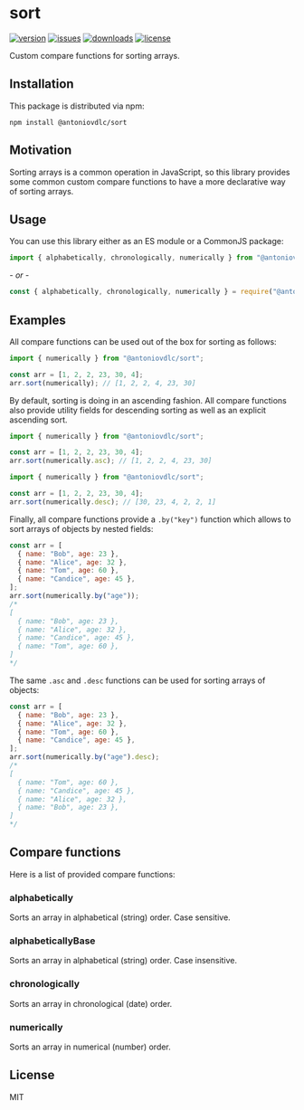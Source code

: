 # sort

[![version](https://img.shields.io/npm/v/@antoniovdlc/sort.svg)](http://npm.im/@antoniovdlc/sort)
[![issues](https://img.shields.io/github/issues-raw/antoniovdlc/sort.svg)](https://github.com/AntonioVdlC/sort/issues)
[![downloads](https://img.shields.io/npm/dt/@antoniovdlc/sort.svg)](http://npm.im/@antoniovdlc/sort)
[![license](https://img.shields.io/npm/l/@antoniovdlc/sort.svg)](http://opensource.org/licenses/MIT)

Custom compare functions for sorting arrays.

## Installation

This package is distributed via npm:

```
npm install @antoniovdlc/sort
```

## Motivation

Sorting arrays is a common operation in JavaScript, so this library provides some common custom compare functions to have a more declarative way of sorting arrays.

## Usage

You can use this library either as an ES module or a CommonJS package:
```js
import { alphabetically, chronologically, numerically } from "@antoniovdlc/sort";
```
*- or -*
```js
const { alphabetically, chronologically, numerically } = require("@antoniovdlc/sort");
```

## Examples

All compare functions can be used out of the box for sorting as follows:

```js
import { numerically } from "@antoniovdlc/sort";

const arr = [1, 2, 2, 23, 30, 4];
arr.sort(numerically); // [1, 2, 2, 4, 23, 30]
```
By default, sorting is doing in an ascending fashion. All compare functions also provide utility fields for descending sorting as well as an explicit ascending sort.

```js
import { numerically } from "@antoniovdlc/sort";

const arr = [1, 2, 2, 23, 30, 4];
arr.sort(numerically.asc); // [1, 2, 2, 4, 23, 30]
```

```js
import { numerically } from "@antoniovdlc/sort";

const arr = [1, 2, 2, 23, 30, 4];
arr.sort(numerically.desc); // [30, 23, 4, 2, 2, 1]
```

Finally, all compare functions provide a `.by("key")` function which allows to sort arrays of objects by nested fields:

```js
const arr = [
  { name: "Bob", age: 23 },
  { name: "Alice", age: 32 },
  { name: "Tom", age: 60 },
  { name: "Candice", age: 45 },
];
arr.sort(numerically.by("age"));
/*
[
  { name: "Bob", age: 23 },
  { name: "Alice", age: 32 },
  { name: "Candice", age: 45 },
  { name: "Tom", age: 60 },
]
*/
```

The same `.asc` and `.desc` functions can be used for sorting arrays of objects:

```js
const arr = [
  { name: "Bob", age: 23 },
  { name: "Alice", age: 32 },
  { name: "Tom", age: 60 },
  { name: "Candice", age: 45 },
];
arr.sort(numerically.by("age").desc);
/*
[
  { name: "Tom", age: 60 },
  { name: "Candice", age: 45 },
  { name: "Alice", age: 32 },
  { name: "Bob", age: 23 },
]
*/
```

## Compare functions

Here is a list of provided compare functions:

### alphabetically
Sorts an array in alphabetical (string) order. Case sensitive.

### alphabeticallyBase
Sorts an array in alphabetical (string) order. Case insensitive.

### chronologically
Sorts an array in chronological (date) order.

### numerically
Sorts an array in numerical (number) order.

## License
MIT